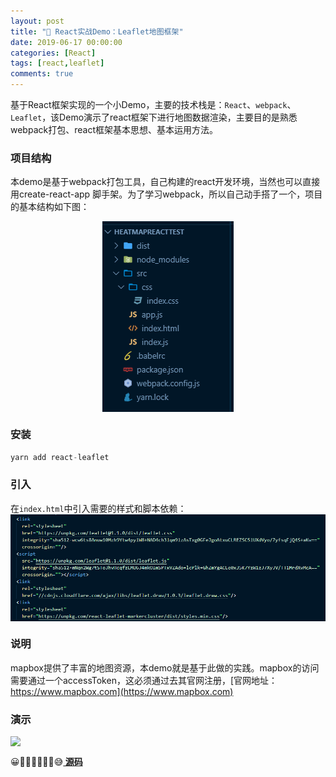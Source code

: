 ```yaml
---
layout: post
title: "🤖 React实战Demo：Leaflet地图框架"
date: 2019-06-17 00:00:00
categories: [React]
tags: [react,leaflet]
comments: true
---
```


基于React框架实现的一个小Demo，主要的技术栈是：`React`、`webpack`、`Leaflet`，该Demo演示了react框架下进行地图数据渲染，主要目的是熟悉webpack打包、react框架基本思想、基本运用方法。


<!--more-->

### 项目结构
本demo是基于webpack打包工具，自己构建的react开发环境，当然也可以直接用create-react-app 脚手架。为了学习webpack，所以自己动手搭了一个，项目的基本结构如下图：

<img src="/image/posts/blog1803.bmp" style="display:block;margin:0 auto;"> 

### 安装

```javascript
yarn add react-leaflet
```

### 引入
在`index.html`中引入需要的样式和脚本依赖：
<img src="/image/posts/blog1802.bmp" style="display:block;margin:0 auto;"> 

### 说明
mapbox提供了丰富的地图资源，本demo就是基于此做的实践。mapbox的访问需要通过一个accessToken，这必须通过去其官网注册，[官网地址：https://www.mapbox.com](https://www.mapbox.com)

### 演示
<img src="/image/posts/blog1801.gif" style="display:block;margin:0 auto;"> 


😀👩🏻‍💻👩🏻‍🔧😅**[  源码](https://github.com/gehuiling/react-leaflet-map-demo)**